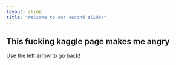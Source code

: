 ```yaml
---
layout: slide
title: "Welcome to our second slide!"
---
```

## This fucking kaggle page makes me angry
Use the left arrow to go back!
